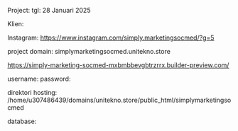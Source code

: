 Project:
tgl: 28 Januari 2025


Klien:


Instagram: https://www.instagram.com/simply.marketingsocmed/?g=5

project domain: simplymarketingsocmed.unitekno.store

https://simply-marketing-socmed-mxbmbbevgbtrzrrx.builder-preview.com/

username:
password:

direktori hosting: /home/u307486439/domains/unitekno.store/public_html/simplymarketingsocmed

database: 

